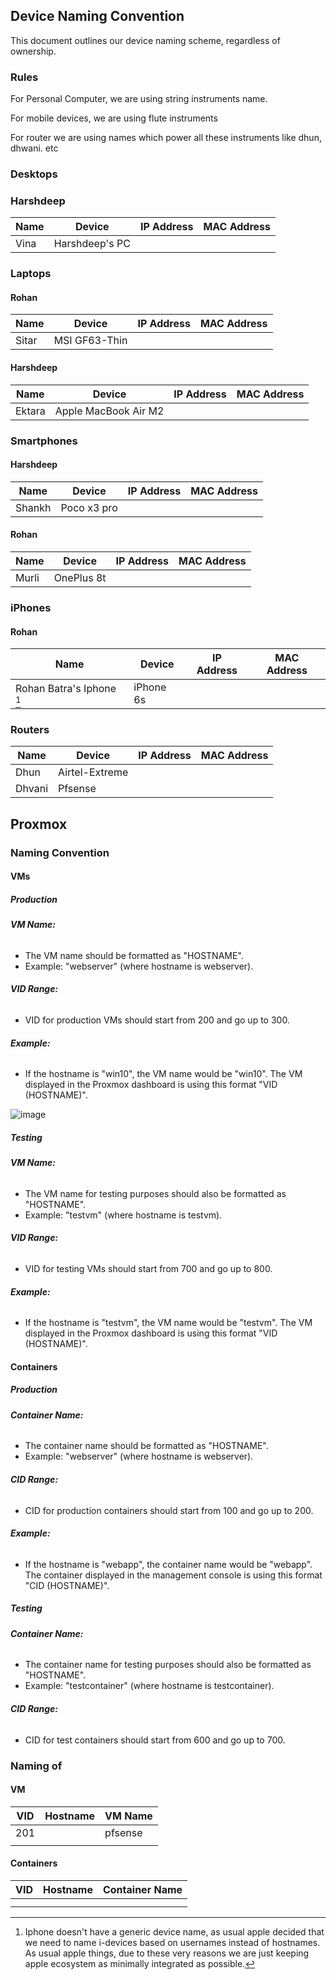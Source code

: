 ## Device Naming Convention

This document outlines our device naming scheme, regardless of ownership.


### Rules 

For Personal Computer, we are using string instruments name.

For mobile devices, we are using flute instruments

For router we are using names which power all these instruments like dhun, dhwani. etc


### Desktops

### Harshdeep

| Name  | Device           | IP Address  | MAC Address       |
|-------|------------------|-------------|-------------------|
| Vina  | Harshdeep's PC   |             |                   |

### Laptops



#### Rohan

| Name  | Device             | IP Address    | MAC Address       |
|-------|--------------------|---------------|-------------------|
| Sitar | MSI GF63-Thin      |               |                   |

#### Harshdeep

| Name  | Device                   | IP Address    | MAC Address       |
|-------|--------------------------|---------------|-------------------|
|    Ektara   | Apple MacBook Air M2     |               |                   |

### Smartphones

#### Harshdeep

| Name  | Device                   | IP Address    | MAC Address       |
|-------|--------------------------|---------------|-------------------|
|    Shankh   | Poco x3 pro    |               |                   |


#### Rohan

| Name  | Device      | IP Address    | MAC Address       |
|-------|-------------|---------------|-------------------|
|   Murli    | OnePlus 8t  |               |                   |

### iPhones

#### Rohan

| Name  | Device      | IP Address    | MAC Address       |
|-------|-------------|---------------|-------------------|
|   Rohan Batra's Iphone [^1]    | iPhone 6s   |               |                   |

### Routers

| Name            | Device          | IP Address    | MAC Address       |
|-----------------|-----------------|---------------|-------------------|
|       Dhun          | Airtel-Extreme       |               |                   |
|       Dhvani        | Pfsense              |               |                   |


## Proxmox

### Naming Convention

#### VMs

##### Production

###### **VM Name:**
- The VM name should be formatted as "HOSTNAME".
- Example: "webserver" (where hostname is webserver).

###### **VID Range:**
- VID for production VMs should start from 200 and go up to 300.

###### **Example:**
- If the hostname is "win10", the VM name would be "win10". The VM displayed in the Proxmox dashboard is using this format "VID (HOSTNAME)".

![image](https://github.com/rohanbatrain/knowledge-base/assets/116573125/980bf30a-1f0c-4baf-bbca-ca7755ba4b3f)

##### Testing

###### **VM Name:**
- The VM name for testing purposes should also be formatted as "HOSTNAME".
- Example: "testvm" (where hostname is testvm).

###### **VID Range:**
- VID for testing VMs should start from 700 and go up to 800.

###### **Example:**
- If the hostname is "testvm", the VM name would be "testvm". The VM displayed in the Proxmox dashboard is using this format "VID (HOSTNAME)".

#### Containers

##### Production

###### **Container Name:**
- The container name should be formatted as "HOSTNAME".
- Example: "webserver" (where hostname is webserver).

###### **CID Range:**
- CID for production containers should start from 100 and go up to 200.

###### **Example:**
- If the hostname is "webapp", the container name would be "webapp". The container displayed in the management console is using this format "CID (HOSTNAME)".

##### Testing

###### **Container Name:**
- The container name for testing purposes should also be formatted as "HOSTNAME".
- Example: "testcontainer" (where hostname is testcontainer).

###### **CID Range:**
- CID for test  containers should start from 600 and go up to 700.


### Naming of

#### VM


| VID | Hostname       | VM Name               |
|-----|----------------|-----------------------|
|  201   |        |       pfsense  |
|  | |    |


#### Containers


| VID | Hostname       | Container Name               |
|-----|----------------|-----------------------------|
| |       |     |
|  | | |



[^1]: Iphone doesn't have a generic device name, as usual apple decided that we need to name i-devices based on usernames instead of hostnames. As usual apple things, due to these very reasons we are just keeping apple ecosystem as minimally integrated as possible.  
